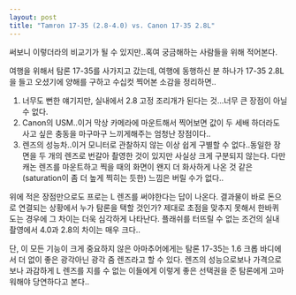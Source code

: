 ```yaml
---
layout: post
title: "Tamron 17-35 (2.8-4.0) vs. Canon 17-35 2.8L"
---
```



써보니 이렇더라의 비교기가 될 수 있지만..혹여 궁금해하는 사람들을 위해 적어본다.

여행을 위해서 탐론 17-35를 사가지고 갔는데, 여행에 동행하신 분 하나가 17-35 2.8L을 들고 오셨기에 양해를 구하고 수십컷 찍어본 소감을 정리하면..

1) 너무도 뻔한 얘기지만, 실내에서 2.8 고정 조리개가 된다는 것...너무 큰 장점이 아닐 수 없다.
2) Canon의 USM..이거 막상 카메라에 마운트해서 찍어보면 값이 두 세배 하더라도 사고 싶은
충동을 마구마구 느끼게해주는 엄청난 장점이다..
3) 렌즈의 성능차..이거 모니터로 관찰하지 않는 이상 쉽게 구별할 수 없다..동일한 장면을 두 개의 렌즈로 번갈아 촬영한 것이 있지만 사실상 크게 구분되지 않는다. 다만 캐논 렌즈를 마운트하고 찍을 때의 화면이 왠지 더 화사하게 나온 것 같은 (saturation이 좀 더 높게 찍히는 듯한) 느낌은 버릴 수가 없다..

위에 적은 장점만으로도 프로는 L 렌즈를 써야한다는 답이 나온다. 결과물이 바로 돈으로 연결되는 상황에서 누가 탐론을 택할 것인가? 제대로 초점을 맞추지 못해서 한바퀴 도는 경우에 그 차이는 더욱 심각하게 나타난다. 플래쉬를 터뜨릴 수 없는 조건의 실내 촬영에서 4.0과 2.8의 차이는 매우 크다..

단, 이 모든 기능이 크게 중요하지 않은 아마추어에게는 탐론 17-35는 1.6 크롭 바디에서 더 없이 좋은 광각아닌 광각 줌 렌즈라고 할 수 있다. 렌즈의 성능으로보나 가격으로 보나 과감하게 L 렌즈를 지를 수 없는 이들에게 이렇게 좋은 선택권을 준 탐론에게 고마워해야 당연하다고 본다..


